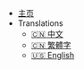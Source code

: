 - [主页](/)
- Translations
    - [:cn: 中文](/zh-cn/)
    - [:cn: 繁體字](/zh-CHT/)
    - [:us: English](/en-us/)
